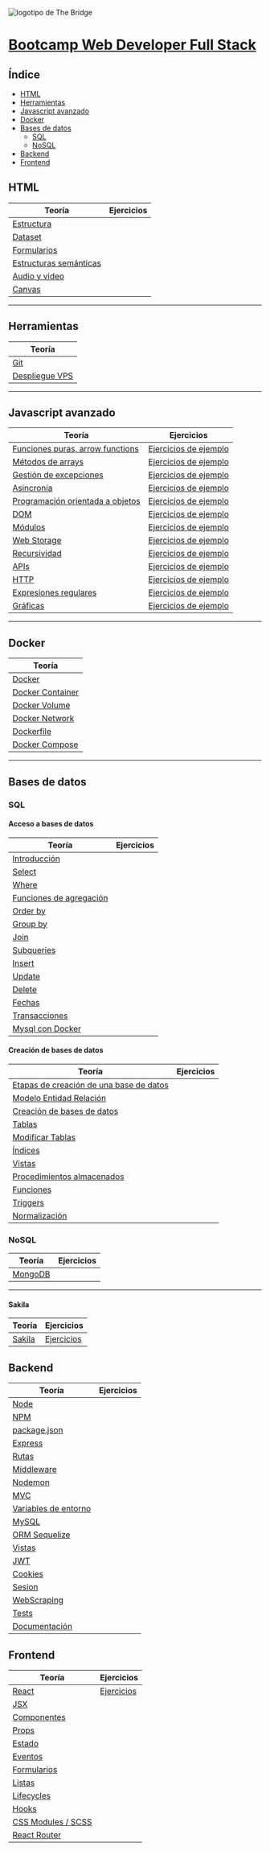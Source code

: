 ![logotipo de The Bridge](https://user-images.githubusercontent.com/27650532/77754601-e8365180-702b-11ea-8bed-5bc14a43f869.png "logotipo de The Bridge")

# [Bootcamp Web Developer Full Stack](https://www.thebridge.tech/bootcamps/bootcamp-fullstack-developer/)

## Índice

- [HTML](#html)
- [Herramientas](#herramientas)
- [Javascript avanzado](#javascript-avanzado)
- [Docker](#docker)
- [Bases de datos](#bases-de-datos)
    - [SQL](#sql)
    - [NoSQL](#nosql)
- [Backend](#backend)
- [Frontend](#frontend)

## HTML

| Teoría                               | Ejercicios |
| --------------------------------------------------------------------------- | ---------------------------------------------------------------------------- |
| [Estructura](teoria/html/estructura.md) |    |
| [Dataset](teoria/html/dataset.md) |     |
| [Formularios](teoria/html/formularios.md) |     |
| [Estructuras semánticas](teoria/html/estructuras_semanticas.md) |     |
| [Audio y video](teoria/html/audio_video.md) |     |
| [Canvas](teoria/html/canvas.md) |     |


---
## Herramientas

| Teoría                               | 
| --------------------------------------------------------------------------- | 
| [Git](teoria/herramientas/git.md) |
| [Despliegue VPS](teoria/herramientas/vps.md) |


---

## Javascript avanzado

| Teoría                               | Ejercicios |
| --------------------------------------------------------------------------- | ---------------------------------------------------------------------------- |
| [Funciones puras, arrow functions](teoria/js_avanzado/funciones.md) | [Ejercicios de ejemplo](ejercicios/js_avanzado/funciones_ejercicios.md)      |
| [Métodos de arrays](teoria/js_avanzado/array_methods.md) | [Ejercicios de ejemplo](ejercicios/js_avanzado/array_methods_ejercicios.md)      |
| [Gestión de excepciones](teoria/js_avanzado/excepciones.md)          | [Ejercicios de ejemplo](ejercicios/js_avanzado/excepciones_ejercicios.md) |
| [Asincronía](teoria/js_avanzado/asincronia.md)                              | [Ejercicios de ejemplo](ejercicios/js_avanzado/asincronia_ejercicios.md)      |
| [Programación orientada a objetos](teoria/js_avanzado/programacion_orientada_objetos.md)                              | [Ejercicios de ejemplo](ejercicios/js_avanzado/programacion_orientada_objetos_ejercicios.md)      |
| [DOM](teoria/js_avanzado/dom.md)                              | [Ejercicios de ejemplo](ejercicios/js_avanzado/dom_ejercicios.md)      |
| [Módulos](teoria/js_avanzado/modulos.md)                                  | [Ejercicios de ejemplo](ejercicios/js_avanzado/modulos_ejercicios.md)        |
| [Web Storage](teoria/js_avanzado/webstorage.md)                          | [Ejercicios de ejemplo](ejercicios/js_avanzado/webstorage_ejercicios.md)     |
| [Recursividad](teoria/js_avanzado/recursividad.md)                        | [Ejercicios de ejemplo](ejercicios/js_avanzado/recursividad_ejercicios.md)   |
| [APIs](teoria/js_avanzado/apis.md)                                        | [Ejercicios de ejemplo](ejercicios/js_avanzado/apis_ejercicios.md)            |
| [HTTP](teoria/js_avanzado/http.md)                                        | [Ejercicios de ejemplo](ejercicios/js_avanzado/http_ejercicios.md)            |
| [Expresiones regulares](teoria/js_avanzado/regex.md)                      | [Ejercicios de ejemplo](ejercicios/js_avanzado/regex_ejercicios.md)          |
| [Gráficas](teoria/js_avanzado/graficas.md)                                | [Ejercicios de ejemplo](ejercicios/js_avanzado/graficas_ejercicios.md)       |

---

## Docker

| Teoría                               |
| --------------------------------------------------------------------------- |
| [Docker](teoria/docker/docker.md) |
| [Docker Container](teoria/docker/docker_container.md) |
| [Docker Volume](teoria/docker/docker_volume.md) |
| [Docker Network](teoria/docker/docker_network.md) |
| [Dockerfile](teoria/docker/dockerfiles.md) |
| [Docker Compose](teoria/docker/docker_compose.md) |

---

## Bases de datos

### SQL
#### Acceso a bases de datos
| Teoría                               | Ejercicios |
| --------------------------------------------------------------------------- | ---------------------------------------------------------------------------- |
| [Introducción](teoria/sql/bases_datos.md) | |
| [Select](teoria/sql/select.md) | |
| [Where](teoria/sql/where.md) | |
| [Funciones de agregación](teoria/sql/funciones_agregacion.md) | |
| [Order by](teoria/sql/order_by.md) | |
| [Group by](teoria/sql/group_by.md) | |
| [Join](teoria/sql/join.md) | |
| [Subqueries](teoria/sql/subqueries.md) | |
| [Insert](teoria/sql/insert.md) | |
| [Update](teoria/sql/update.md) | |
| [Delete](teoria/sql/delete.md) | |
| [Fechas](teoria/sql/fechas.md) | |
| [Transacciones](teoria/sql/transacciones.md) | |
| [Mysql con Docker](teoria/sql/mysql_docker.md) | |

#### Creación de bases de datos
| Teoría                               | Ejercicios |
| --------------------------------------------------------------------------- | ---------------------------------------------------------------------------- |
| [Etapas de creación de una base de datos](teoria/sql/etapas.md) | |
| [Modelo Entidad Relación](teoria/sql/entidad_relacion.md) | |
| [Creación de bases de datos](teoria/sql/creacion.md) | |
| [Tablas](teoria/sql/tablas.md) | |
| [Modificar Tablas](teoria/sql/alter.md) | |
| [Índices](teoria/sql/indices.md) | |
| [Vistas](teoria/sql/vistas.md) | |
| [Procedimientos almacenados](teoria/sql/procedimientos.md) | |
| [Funciones](teoria/sql/funciones.md) | |
| [Triggers](teoria/sql/triggers.md) | |
| [Normalización](teoria/sql/normalizacion.md) | |

### NoSQL
| Teoría                               | Ejercicios |
| --------------------------------------------------------------------------- | ---------------------------------------------------------------------------- |
| [MongoDB](teoria/nosql/mongo.md) | |

---

#### Sakila

| Teoría                               | Ejercicios |
| --------------------------------------------------------------------------- | ---------------------------------------------------------------------------- |
| [Sakila](teoria/sql/sakila.md) | [Ejercicios](ejercicios/sql/sakila_sin_resolver.md) |

## Backend

| Teoría                               | Ejercicios |
| --------------------------------------------------------------------------- | ---------------------------------------------------------------------------- |
| [Node](teoria/node/node.md) | |
| [NPM](teoria/node/npm.md) | |
| [package.json](teoria/node/package_json.md) | |
| [Express](teoria/node/express.md) | |
| [Rutas](teoria/node/rutas.md) | |
| [Middleware](teoria/node/middleware.md) | |
| [Nodemon](teoria/node/nodemon.md) | |
| [MVC](teoria/node/mvc.md) | |
| [Variables de entorno](teoria/node/env.md) | |
| [MySQL](teoria/node/mysql2.md) | |
| [ORM Sequelize](teoria/node/sequelize.md) | |
| [Vistas](teoria/node/vistas.md) | |
| [JWT](teoria/node/jwt.md) | |
| [Cookies](teoria/node/cookies.md) | |
| [Sesion](teoria/node/sesion.md) | |
| [WebScraping](teoria/node/webscraping.md) | |
| [Tests](teoria/node/tests.md) | |
| [Documentación](teoria/node/documentacion.md) | |

## Frontend

| Teoría                               | Ejercicios |
| --------------------------------------------------------------------------- | ---------------------------------------------------------------------------- |
| [React](teoria/react/react.md) | [Ejercicios](ejercicios/react/react.md)
| [JSX](teoria/react/jsx.md) | |
| [Componentes](teoria/react/componentes.md) | |
| [Props](teoria/react/props.md) | |
| [Estado](teoria/react/estado.md) | |
| [Eventos](teoria/react/eventos.md) | |
| [Formularios](teoria/react/formularios.md) | |
| [Listas](teoria/react/listas.md) | |
| [Lifecycles](teoria/react/lifecycles.md) | |
| [Hooks](teoria/react/hooks.md) | |
| [CSS Modules / SCSS](teoria/react/css.md) | |
| [React Router](teoria/react/react_router.md) | |